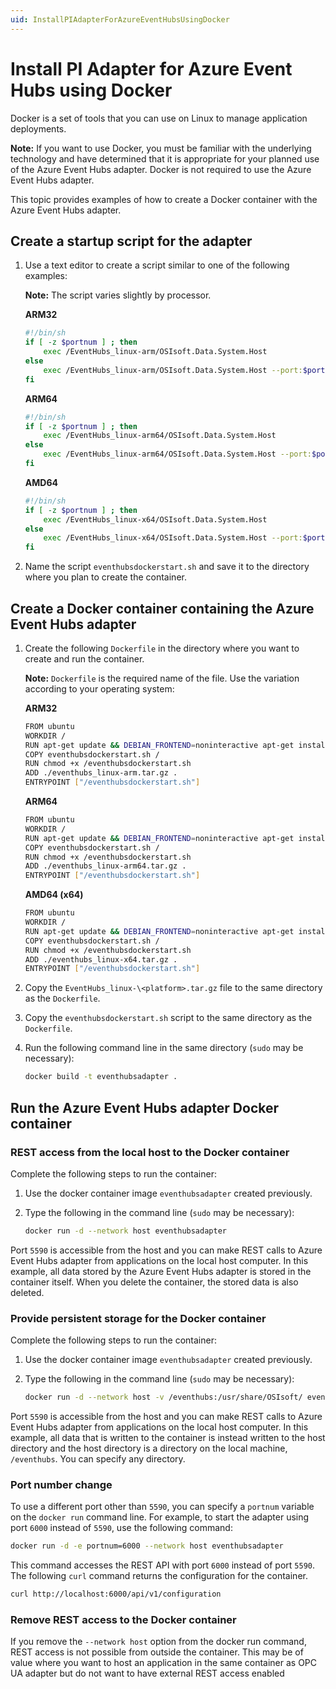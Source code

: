 ```yaml
---
uid: InstallPIAdapterForAzureEventHubsUsingDocker
---
```


# Install PI Adapter for Azure Event Hubs using Docker

Docker is a set of tools that you can use on Linux to manage application deployments.

**Note:** If you want to use Docker, you must be familiar with the underlying technology and have determined that it is appropriate for your planned use of the Azure Event Hubs adapter. Docker is not required to use  the Azure Event Hubs adapter.

This topic provides examples of how to create a Docker container with the Azure Event Hubs adapter.

## Create a startup script for the adapter

1. Use a text editor to create a script similar to one of the following examples:

	**Note:** The script varies slightly by processor.

	**ARM32**

	```bash
	#!/bin/sh
	if [ -z $portnum ] ; then
		exec /EventHubs_linux-arm/OSIsoft.Data.System.Host
	else
		exec /EventHubs_linux-arm/OSIsoft.Data.System.Host --port:$portnum
	fi
	```

	**ARM64**

	```bash
	#!/bin/sh
	if [ -z $portnum ] ; then
		exec /EventHubs_linux-arm64/OSIsoft.Data.System.Host
	else
		exec /EventHubs_linux-arm64/OSIsoft.Data.System.Host --port:$portnum
	fi
	```

	**AMD64**
			
	```bash
	#!/bin/sh
	if [ -z $portnum ] ; then
		exec /EventHubs_linux-x64/OSIsoft.Data.System.Host
	else
		exec /EventHubs_linux-x64/OSIsoft.Data.System.Host --port:$portnum
	fi
	```
	
2. Name the script `eventhubsdockerstart.sh` and save it to the directory where you plan to create the container.

## Create a Docker container containing the Azure Event Hubs adapter

1. Create the following `Dockerfile` in the directory where you want to create and run the container.

	**Note:** `Dockerfile` is the required name of the file. Use the variation according to your operating system:

	**ARM32**

	```bash
	FROM ubuntu
	WORKDIR /
	RUN apt-get update && DEBIAN_FRONTEND=noninteractive apt-get install -y ca-certificates libicu60 libssl1.1 curl
	COPY eventhubsdockerstart.sh /
	RUN chmod +x /eventhubsdockerstart.sh
	ADD ./eventhubs_linux-arm.tar.gz .
	ENTRYPOINT ["/eventhubsdockerstart.sh"]
	```
	**ARM64**

	```bash
	FROM ubuntu
	WORKDIR /
	RUN apt-get update && DEBIAN_FRONTEND=noninteractive apt-get install -y ca-certificates libicu66 libssl1.1 curl
	COPY eventhubsdockerstart.sh /
	RUN chmod +x /eventhubsdockerstart.sh
	ADD ./eventhubs_linux-arm64.tar.gz .
	ENTRYPOINT ["/eventhubsdockerstart.sh"]
	```

	**AMD64 (x64)**

	```bash
	FROM ubuntu
	WORKDIR /
	RUN apt-get update && DEBIAN_FRONTEND=noninteractive apt-get install -y ca-certificates libicu66 libssl1.1 curl
	COPY eventhubsdockerstart.sh /
	RUN chmod +x /eventhubsdockerstart.sh
	ADD ./eventhubs_linux-x64.tar.gz .
	ENTRYPOINT ["/eventhubsdockerstart.sh"]
	```

2. Copy the `EventHubs_linux-\<platform>.tar.gz` file to the same directory as the `Dockerfile`.

3. Copy the `eventhubsdockerstart.sh` script to the same directory as the `Dockerfile`.

4. Run the following command line in the same directory (`sudo` may be necessary):

	```bash
	docker build -t eventhubsadapter .
	```

## Run the Azure Event Hubs adapter Docker container

### REST access from the local host to the Docker container

Complete the following steps to run the container:

1. Use the docker container image `eventhubsadapter` created previously.
2. Type the following in the command line (`sudo` may be necessary):

	```bash
	docker run -d --network host eventhubsadapter
	```

Port `5590` is accessible from the host and you can make REST calls to Azure Event Hubs adapter from applications on the local host computer. In this example, all data stored by the Azure Event Hubs adapter is stored in the container itself. When you delete the container, the stored data is also deleted.

### Provide persistent storage for the Docker container

Complete the following steps to run the container:

1. Use the docker container image `eventhubsadapter` created previously.
2. Type the following in the command line (`sudo` may be necessary):

	```bash
	docker run -d --network host -v /eventhubs:/usr/share/OSIsoft/ eventhubsadapter
	```

Port `5590` is accessible from the host and you can make REST calls to Azure Event Hubs adapter from applications on the local host computer. In this example, all data that is written to the container is instead written to the host directory and the host directory is a directory on the local machine, `/eventhubs`. You can specify any directory.

### Port number change

To use a different port other than `5590`, you can specify a `portnum` variable on the `docker run` command line. For example, to start the adapter using port `6000` instead of `5590`, use the following command:

```bash
docker run -d -e portnum=6000 --network host eventhubsadapter
```

This command accesses the REST API with port `6000` instead of port `5590`. The following `curl` command returns the configuration for the container.

```bash
curl http://localhost:6000/api/v1/configuration
```

### Remove REST access to the Docker container

If you remove the `--network host` option from the docker run command, REST access is not possible from outside the container. This may be of value where you want to host an application in the same container as OPC UA adapter but do not want to have external REST access enabled
